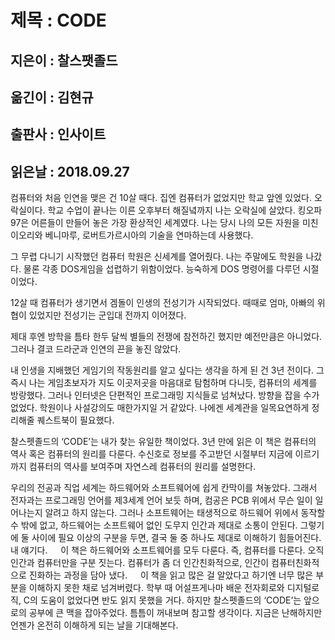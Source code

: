 # 제목 : CODE
## 지은이 : 찰스팻졸드
## 옮긴이 : 김현규
## 출판사 : 인사이트
## 읽은날 : 2018.09.27

컴퓨터와 처음 인연을 맺은 건 10살 때다. 집엔 컴퓨터가 없었지만 학교 앞엔 있었다. 오락실이다. 학교 수업이 끝나는 이른 오후부터 해질녘까지 나는 오락실에 살았다. 킹오파97은 어른들이 만들어 놓은 가장 환상적인 세계였다. 나는 당시 나의 모든 자원을 미친이오리와 베니마루, 로버트가르시아의 기술을 연마하는데 사용했다.

그 무렵 다니기 시작했던 컴퓨터 학원은 신세계를 열어줬다. 나는 주말에도 학원을 나갔다. 물론 각종 DOS게임을 섭렵하기 위함이었다. 능숙하게 DOS 명령어를 다루던 시절이었다.

12살 때 컴퓨터가 생기면서 겜돌이 인생의 전성기가 시작되었다. 때때로 엄마, 아빠의 위협이 있었지만 전성기는 군입대 전까지 이어졌다.

제대 후엔 방학을 틈타 한두 달씩 별들의 전쟁에 참전하긴 했지만 예전만큼은 아니었다. 그러나 결코 드라군과 인연의 끈을 놓진 않았다.

내 인생을 지배했던 게임기의 작동원리를 알고 싶다는 생각을 하게 된 건 3년 전이다. 그 즉시 나는 게임초보자가 지도 이곳저곳을 마음대로 탐험하며 다니듯, 컴퓨터의 세계를 방랑했다. 그러나 인터넷은 단편적인 프로그래밍 지식들로 넘쳐났다. 방향을 잡을 수가 없었다. 학원이나 사설강의도 매한가지일 거 같았다. 나에겐 세계관을 일목요연하게 정리해줄 퀘스트북이 필요했다.

찰스펫졸드의 ‘CODE’는 내가 찾는 유일한 책이었다. 3년 만에 읽은 이 책은 컴퓨터의 역사 혹은 컴퓨터의 원리를 다룬다. 수신호로 정보를 주고받던 시절부터 지금에 이르기까지 컴퓨터의 역사를 보여주며 자연스레 컴퓨터의 원리를 설명한다.

우리의 전공과 직업 세계는 하드웨어와 소프트웨어에 쉽게 칸막이를 쳐놓았다. 그래서 전자과는 프로그래밍 언어를 제3세계 언어 보듯 하며, 컴공은 PCB 위에서 무슨 일이 일어나는지 알려고 하지 않는다. 그러나 소프트웨어는 태생적으로 하드웨어 위에서 동작할 수 밖에 없고, 하드웨어는 소프트웨어 없인 도무지 인간과 제대로 소통이 안된다. 그렇기에 둘 사이에 필요 이상의 구분을 두면, 결국 둘 중 하나도 제대로 이해하기 힘들어진다. 내 얘기다.
ㅤ
이 책은 하드웨어와 소프트웨어를 모두 다룬다. 즉, 컴퓨터를 다룬다. 오직 인간과 컴퓨터만을 구분 짓는다. 컴퓨터가 좀 더 인간친화적으로, 인간이 컴퓨터친화적으로 진화하는 과정을 담아 냈다.
ㅤ
이 책을 읽고 많은 걸 알았다고 하기엔 너무 많은 부분을 이해하지 못한 채로 넘겨버렸다. 학부 때 어설프게나마 배운 전자회로와 디지털로직, C의 도움이 없었다면 반도 읽지 못했을 거다. 하지만 찰스펫졸드의 ‘CODE’는 앞으로의 공부에 큰 맥을 잡아주었다. 틈틈이 꺼내보며 참고할 생각이다. 지금은 난해하지만 언젠가 온전히 이해하게 되는 날을 기대해본다.